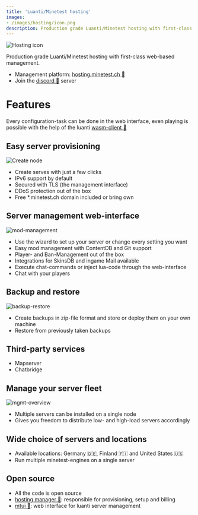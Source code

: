 ```yaml
---
title: 'Luanti/Minetest hosting'
images:
- /images/hosting/icon.png
description: Production grade Luanti/Minetest hosting with first-class web-based management
---
```


![Hosting icon](/images/hosting/icon.png)

Production grade Luanti/Minetest hosting with first-class web-based management.

* Management platform: [hosting.minetest.ch 🔗](https://hosting.minetest.ch)
* Join the [discord 🔗](https://discord.gg/Xj62fUbQkn) server

# Features

Every configuration-task can be done in the web interface, even playing is possible with the help of the luanti [wasm-client 🔗](https://github.com/paradust7/minetest-wasm)

## Easy server provisioning

![Create node](/images/hosting/create-node.png)

* Create serves with just a few clicks
* IPv6 support by default
* Secured with TLS (the management interface)
* DDoS protection out of the box
* Free *.minetest.ch domain included or bring own

## Server management web-interface

![mod-management](/images/hosting/mod-management.png)

* Use the wizard to set up your server or change every setting you want
* Easy mod management with ContentDB and Git support
* Player- and Ban-Management out of the box
* Integrations for SkinsDB and ingame Mail available
* Execute chat-commands or inject lua-code through the web-interface
* Chat with your players

## Backup and restore

![backup-restore](/images/hosting/backup-restore.png)

* Create backups in zip-file format and store or deploy them on your own machine
* Restore from previously taken backups

## Third-party services

* Mapserver
* Chatbridge

## Manage your server fleet

![mgmt-overview](/images/hosting/mgmt-overview.png)

* Multiple servers can be installed on a single node
* Gives you freedom to distribute low- and high-load servers accordingly

## Wide choice of servers and locations

* Available locations: Germany 🇩🇪, Finland 🇫🇮 and United States 🇺🇸
* Run multiple minetest-engines on a single server

## Open source

* All the code is open source
* [hosting manager 🔗](https://github.com/minetest-hosting/mt-hosting-manager): responsible for provisioning, setup and billing
* [mtui 🔗](https://github.com/minetest-go/mtui): web interface for luanti server management